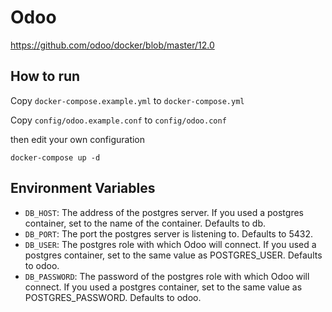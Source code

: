 # Odoo

https://github.com/odoo/docker/blob/master/12.0

## How to run

Copy `docker-compose.example.yml` to `docker-compose.yml`

Copy `config/odoo.example.conf` to `config/odoo.conf`

then edit your own configuration

`docker-compose up -d`

## Environment Variables

- `DB_HOST`: The address of the postgres server. If you used a postgres container, set to the name of the container. Defaults to db.
- `DB_PORT`: The port the postgres server is listening to. Defaults to 5432.
- `DB_USER`: The postgres role with which Odoo will connect. If you used a postgres container, set to the same value as POSTGRES_USER. Defaults to odoo.
- `DB_PASSWORD`: The password of the postgres role with which Odoo will connect. If you used a postgres container, set to the same value as POSTGRES_PASSWORD. Defaults to odoo.
